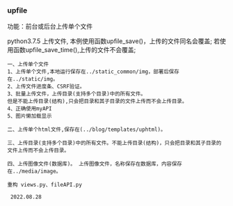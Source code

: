 ### upfile 
功能：前台或后台上传单个文件

python3.7.5
上传文件, 本例使用函数upfile_save()，上传的文件同名会覆盖; 
若使用函数upfile_save_time(),上传的文件不会覆盖;                        

```
一、上传单个文件
1、上传单个文件,本地运行保存在../static_common/img，部署后保存在../static/img。
2、上传文件进度条、CSRF验证。     
3、批量上传文件，上传目录(支持多个目录)中的所有文件。
但是不能上传目录(结构),只会把目录和其子目录的文件上传而不会上传目录。      
4、正确使用myAPI
5、图片懒加载显示    

二、上传单个html文件,保存在(../blog/templates/uphtml)。

三、上传目录(支持多个目录)中的所有文件。不能上传目录(结构)，只会把目录和其子目录的文件上传而不会上传目录。

四、上传图像文件(数据库)。 上传图像文件，名称保存在数据库，内容保存在../media/image。 
```


```
重构 views.py、fileAPI.py

 2022.08.28 
```